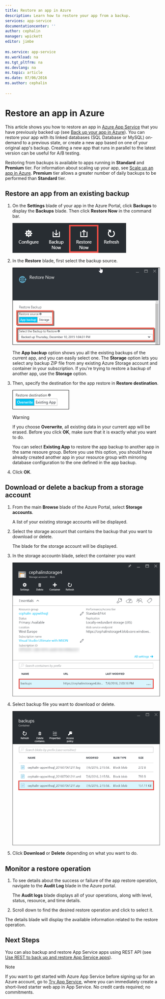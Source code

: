 ```yaml
---
title: Restore an app in Azure
description: Learn how to restore your app from a backup.
services: app-service
documentationcenter: ''
author: cephalin
manager: wpickett
editor: jimbe

ms.service: app-service
ms.workload: na
ms.tgt_pltfrm: na
ms.devlang: na
ms.topic: article
ms.date: 07/06/2016
ms.author: cephalin

---
```

# Restore an app in Azure
This article shows you how to restore an app in [Azure App Service](../app-service/app-service-value-prop-what-is.md) 
that you have previously backed up (see [Back up your app in Azure](web-sites-backup.md)). You can restore your app 
with its linked databases (SQL Database or MySQL) on-demand to a previous state, or create a new app based on one of 
your original app's backup. Creating a new app that runs in parallel to the latest version can be useful for A/B 
testing.

Restoring from backups is available to apps running in **Standard** and **Premium** tier. For information about scaling 
up your app, see [Scale up an app in Azure](web-sites-scale.md). **Premium** tier allows a greater number of daily 
backups to be performed than **Standard** tier.

<a name="PreviousBackup"></a>

## Restore an app from an existing backup
1. On the **Settings** blade of your app in the Azure Portal, click **Backups** to display the **Backups** blade. Then click **Restore Now** in the command bar. 
   
    ![Choose restore now][ChooseRestoreNow]
2. In the **Restore** blade, first select the backup source. 
   
    ![](./media/web-sites-restore/021ChooseSource.png)
   
    The **App backup** option shows you all the existing backups of the current app, and you can easily select one. 
    The **Storage** option lets you select any backup ZIP file from any existing Azure Storage account and container in your subscription. 
    If you're trying to restore a backup of another app, use the **Storage** option.
3. Then, specify the destination for the app restore in **Restore destination**.
   
    ![](./media/web-sites-restore/022ChooseDestination.png)
   
   > [!WARNING]
   > If you choose **Overwrite**, all existing data in your current app will be erased. Before you click **OK**,
   > make sure that it is exactly what you want to do.
   > 
   > 
   
    You can select **Existing App** to restore the app backup to another app in the same resoure group. Before you use this option, 
    you should have already created another app in your resource group with mirroring database configuration to the one defined
    in the app backup. 
4. Click **OK**.

<a name="StorageAccount"></a>

## Download or delete a backup from a storage account
1. From the main **Browse** blade of the Azure Portal, select **Storage accounts**.
   
    A list of your existing storage accounts will be displayed. 
2. Select the storage account that contains the backup that you want to download or delete.
   
    The blade for the storage account will be displayed.
3. In the storage accountn blade, select the container you want
   
    ![View Containers][ViewContainers]
4. Select backup file you want to download or delete.
   
    ![ViewContainers](./media/web-sites-restore/03ViewFiles.png)
5. Click **Download** or **Delete** depending on what you want to do.  

<a name="OperationLogs"></a>

## Monitor a restore operation
1. To see details about the success or failure of the app restore operation, navigate to the **Audit Log** blade in the Azure portal. 
   
    The **Audit logs** blade displays all of your operations, along with level, status, resource, and time details.
2. Scroll down to find the desired restore operation and click to select it.

The details blade will display the available information related to the restore operation.

## Next Steps
You can also backup and restore App Service apps using REST API (see [Use REST to back up and restore App Service apps](websites-csm-backup.md)).

> [!NOTE]
> If you want to get started with Azure App Service before signing up for an Azure account, go to [Try App Service](http://go.microsoft.com/fwlink/?LinkId=523751), where you can immediately create a short-lived starter web app in App Service. No credit cards required; no commitments.
> 
> 

<!-- IMAGES -->
[ChooseRestoreNow]: ./media/web-sites-restore/02ChooseRestoreNow.png
[ViewContainers]: ./media/web-sites-restore/03ViewContainers.png
[StorageAccountFile]: ./media/web-sites-restore/02StorageAccountFile.png
[BrowseCloudStorage]: ./media/web-sites-restore/03BrowseCloudStorage.png
[StorageAccountFileSelected]: ./media/web-sites-restore/04StorageAccountFileSelected.png
[ChooseRestoreSettings]: ./media/web-sites-restore/05ChooseRestoreSettings.png
[ChooseDBServer]: ./media/web-sites-restore/06ChooseDBServer.png
[RestoreToNewSQLDB]: ./media/web-sites-restore/07RestoreToNewSQLDB.png
[NewSQLDBConfig]: ./media/web-sites-restore/08NewSQLDBConfig.png
[RestoredContosoWebSite]: ./media/web-sites-restore/09RestoredContosoWebSite.png
[DashboardOperationLogsLink]: ./media/web-sites-restore/10DashboardOperationLogsLink.png
[ManagementServicesOperationLogsList]: ./media/web-sites-restore/11ManagementServicesOperationLogsList.png
[DetailsButton]: ./media/web-sites-restore/12DetailsButton.png
[OperationDetails]: ./media/web-sites-restore/13OperationDetails.png

